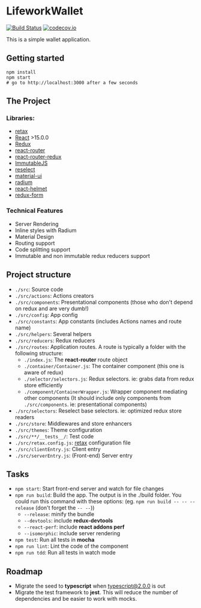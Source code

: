 # LifeworkWallet
[![Build Status][travis-badge]][travis-link]
[![codecov.io][codecov-badge]][codecov-link]

This is a simple wallet application.

## Getting started

```
npm install
npm start
# go to http://localhost:3000 after a few seconds
```

## The Project
### Libraries:
* [retax](https://github.com/hourliert/retax)
* [React](https://facebook.github.io/react/) >15.0.0
* [Redux](http://redux.js.org/)
* [react-router](https://github.com/reactjs/react-router)
* [react-router-redux](https://github.com/reactjs/react-router-redux)
* [ImmutableJS](https://facebook.github.io/immutable-js/)
* [reselect](https://github.com/reactjs/reselect)
* [material-ui](http://www.material-ui.com/#/)
* [radium](http://stack.formidable.com/radium/)
* [react-helmet](https://github.com/nfl/react-helmet)
* [redux-form](http://redux-form.com/5.1.0/#/?_k=t21wnx)

### Technical Features
* Server Rendering
* Inline styles with Radium
* Material Design
* Routing support
* Code splitting support
* Immutable and non immutable redux reducers support

## Project structure
* `./src`: Source code
* `./src/actions`: Actions creators
* `./src/components`: Presentational components (those who don't depend on redux and are very dumb!)
* `./src/config`: App config
* `./src/constants`: App constants (includes Actions names and route name)
* `./src/helpers`: Several helpers
* `./src/reducers`: Redux reducers
* `./src/routes`: Application routes. A route is typically a folder with the following structure:
  * `./index.js`: The **react-router** route object
  * `./container/Container.js`: The container component (this one is aware of redux)
  * `./selector/selectors.js`: Redux selectors. ie: grabs data from redux store efficiently
  * `./component/ContainerWrapper.js`: Wrapper component mediating other components (It should include only components from `./src/components`. ie: presentational components)
* `./src/selectors`: Reselect base selectors. ie: optimized redux store readers
* `./src/store`: Middlewares and store enhancers
* `./src/themes`: Theme configuration
* `./src/**/__tests__/`: Test code
* `./src/retax.config.js`: [retax](https://github.com/hourliert/retax) configuration file
* `./src/clientEntry.js`: Client entry
* `./src/serverEntry.js`: (Front-end) Server entry

## Tasks
* `npm start`: Start front-end server and watch for file changes
* `npm run build`: Build the app. The output is in the ./build folder. You could run this command with these options: (eg. `npm run build -- -- --release` (don't forget the `-- --`))
  * `--release`: minify the bundle
  * `--devtools`: include **redux-devtools**
  * `--react-perf`: include **react addons perf**
  * `--isomorphic`: include server rendering
* `npm test`: Run all tests in **mocha**
* `npm run lint`: Lint the code of the component
* `npm run tdd`: Run all tests in watch mode

## Roadmap
* Migrate the seed to **typescript** when typescript@2.0.0 is out
* Migrate the test framework to **jest**. This will reduce the number of dependencies and be easier to work with mocks.

[travis-badge]: https://travis-ci.org/hourliert/lifework-wallet.svg?branch=master
[travis-link]: https://travis-ci.org/hourliert/lifework-wallet
[codecov-badge]: https://codecov.io/github/hourliert/lifework-wallet/coverage.svg?branch=master
[codecov-link]: https://codecov.io/github/hourliert/lifework-wallet?branch=master
